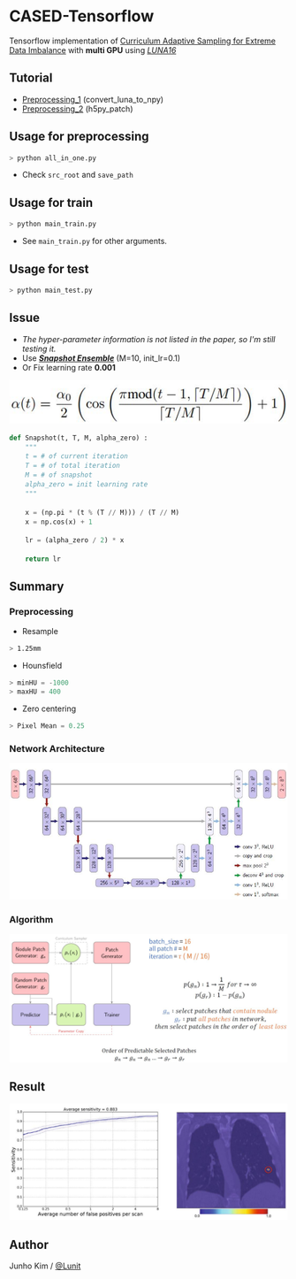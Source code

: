 # CASED-Tensorflow
Tensorflow implementation of [Curriculum Adaptive Sampling for Extreme Data Imbalance](https://www.researchgate.net/publication/319461093_CASED_Curriculum_Adaptive_Sampling_for_Extreme_Data_Imbalance) with **multi GPU** using [*LUNA16*](https://luna16.grand-challenge.org/)

## Tutorial
* [Preprocessing_1](https://github.com/taki0112/CASED-Tensorflow/blob/master/preprocessing/README/convert_luna_to_npy_README.md) (convert_luna_to_npy)
* [Preprocessing_2](https://github.com/taki0112/CASED-Tensorflow/blob/master/preprocessing/README/h5py_patch_README.md) (h5py_patch)

## Usage for preprocessing
```python
> python all_in_one.py
```
* Check `src_root` and `save_path`

## Usage for train
```python
> python main_train.py
```
* See `main_train.py` for other arguments.

## Usage for test
```python
> python main_test.py
```

## Issue
* *The hyper-parameter information is not listed in the paper, so I'm still testing it.*
* Use ***[Snapshot Ensemble](https://arxiv.org/pdf/1704.00109.pdf)*** (M=10, init_lr=0.1)
* Or Fix learning rate **0.001**

![snapshot](./assests/lr.JPG)
```python
def Snapshot(t, T, M, alpha_zero) :
    """
    t = # of current iteration
    T = # of total iteration
    M = # of snapshot
    alpha_zero = init learning rate
    """

    x = (np.pi * (t % (T // M))) / (T // M)
    x = np.cos(x) + 1

    lr = (alpha_zero / 2) * x

    return lr
 ```

## Summary
### Preprocessing
* Resample
```bash
> 1.25mm
```

* Hounsfield
```python
> minHU = -1000
> maxHU = 400
```

* Zero centering
```python
> Pixel Mean = 0.25
```

### Network Architecture
![network](./assests/network.JPG)

### Algorithm
![framework](./assests/framework.JPG)

## Result
![result2](./assests/result2.JPG)


## Author
Junho Kim / [@Lunit](http://lunit.io/)
